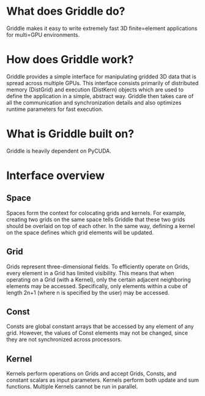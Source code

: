 What does Griddle do?
=====================
Griddle makes it easy to write extremely fast 3D finite=element applications 
  for multi=GPU environments. 


How does Griddle work?
======================
Griddle provides a simple interface for manipulating gridded 3D data
  that is spread across multiple GPUs.
This interface consists primarily of distributed memory (DistGrid)
  and execution (DistKern) objects
  which are used to define the application in a simple, abstract way.
Griddle then takes care of all the communication and synchronization details
    and also optimizes runtime parameters for fast execution.


What is Griddle built on?
=========================
Griddle is heavily dependent on PyCUDA.


Interface overview
==================

Space
-----
Spaces form the context for colocating grids and kernels.
For example, creating two grids on the same space tells Griddle that
  these two grids should be overlaid on top of each other.
In the same way, defining a kernel on the space defines which grid elements
  will be updated.

Grid
----
Grids represent three-dimensional fields. 
To efficiently operate on Grids, every element in a Grid has limited visibility.
This means that when operating on a Grid (with a Kernel),
  only the certain adjacent neighboring elements may be accessed.
Specifically, only elements within a cube of length 2n+1 
  (where n is specified by the user) may be accessed.

Const
-----
Consts are global constant arrays that be accessed by any element of any grid.
However, the values of Const elements may not be changed,
  since they are not synchronized across processors.

Kernel
------
Kernels perform operations on Grids and 
  accept Grids, Consts, and constant scalars as input parameters.
Kernels perform both update and sum functions.
Multiple Kernels cannot be run in parallel.
